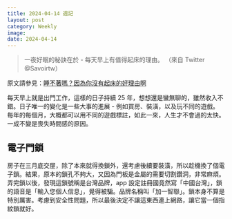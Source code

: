 ```yaml
---
title: 2024-04-14 週記
layout: post
category: Weekly
image: 
date: 2024-04-14
---
```


> 一夜好眠的秘訣在於 - 每天早上有值得起床的理由。 （來自 Twitter @Savoirtw）

原文請參見：[睡不著嗎？因為你沒有起床的好理由啊](https://www.savoirtw.org/article/1785)

每天早上就是出門工作，這樣的日子持續 25 年，想想還是蠻無聊的，雖然收入不錯。日子唯一的變化是一些大事的進展 - 例如買房、裝潢，以及玩不同的遊戲。每年的每個月，大概都可以用不同的遊戲標註，如此一來，人生才不會過的太快。一成不變是喪失時間感的原因。

## 電子門鎖

房子在三月底交屋，除了本來就得換鎖外，還考慮後續要裝潢，所以趁機換了個電子鎖。結果，原本的鎖孔不夠大，又因為門板是金屬的需要切割鑽洞，非常麻煩。弄完鎖以後，發現這鎖號稱是台灣品牌，app 設定註冊國竟然寫「中國台灣」，鎖的語音是「輸入您個人信息」，覺得被騙。品牌名稱叫「加一智聯」。鎖本身不算是特別厲害。考慮到安全性問題，所以最後決定不讓這東西連上網路，讓它當一個指紋鎖就好。